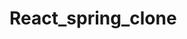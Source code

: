 # React_spring_clone
<img src='' alt="" />
<img src='' alt="" />
<img src='' alt="" />
<img src='' alt="" />
<img src='' alt="" />
